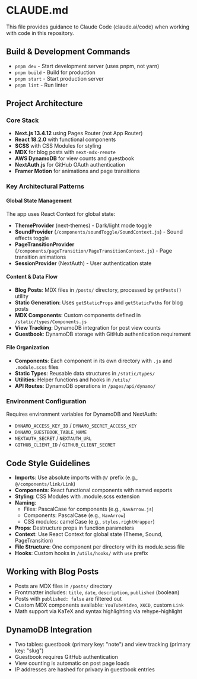 # CLAUDE.md

This file provides guidance to Claude Code (claude.ai/code) when working with code in this repository.

## Build & Development Commands
- `pnpm dev` - Start development server (uses pnpm, not yarn)
- `pnpm build` - Build for production
- `pnpm start` - Start production server
- `pnpm lint` - Run linter

## Project Architecture

### Core Stack
- **Next.js 13.4.12** using Pages Router (not App Router)
- **React 18.2.0** with functional components
- **SCSS** with CSS Modules for styling
- **MDX** for blog posts with `next-mdx-remote`
- **AWS DynamoDB** for view counts and guestbook
- **NextAuth.js** for GitHub OAuth authentication
- **Framer Motion** for animations and page transitions

### Key Architectural Patterns

#### Global State Management
The app uses React Context for global state:
- **ThemeProvider** (next-themes) - Dark/light mode toggle
- **SoundProvider** (`/components/soundToggle/SoundContext.js`) - Sound effects toggle
- **PageTransitionProvider** (`/components/pageTransition/PageTransitionContext.js`) - Page transition animations
- **SessionProvider** (NextAuth) - User authentication state

#### Content & Data Flow
- **Blog Posts**: MDX files in `/posts/` directory, processed by `getPosts()` utility
- **Static Generation**: Uses `getStaticProps` and `getStaticPaths` for blog posts
- **MDX Components**: Custom components defined in `/static/types/Components.js`
- **View Tracking**: DynamoDB integration for post view counts
- **Guestbook**: DynamoDB storage with GitHub authentication requirement

#### File Organization
- **Components**: Each component in its own directory with `.js` and `.module.scss` files
- **Static Types**: Reusable data structures in `/static/types/`
- **Utilities**: Helper functions and hooks in `/utils/`
- **API Routes**: DynamoDB operations in `/pages/api/dynamo/`

### Environment Configuration
Requires environment variables for DynamoDB and NextAuth:
- `DYNAMO_ACCESS_KEY_ID` / `DYNAMO_SECRET_ACCESS_KEY`
- `DYNAMO_GUESTBOOK_TABLE_NAME` 
- `NEXTAUTH_SECRET` / `NEXTAUTH_URL`
- `GITHUB_CLIENT_ID` / `GITHUB_CLIENT_SECRET`

## Code Style Guidelines
- **Imports**: Use absolute imports with `@/` prefix (e.g., `@/components/link/Link`)
- **Components**: React functional components with named exports
- **Styling**: CSS Modules with .module.scss extension
- **Naming**: 
  - Files: PascalCase for components (e.g., `NavArrow.js`)
  - Components: PascalCase (e.g., `NavArrow`)
  - CSS modules: camelCase (e.g., `styles.rightWrapper`)
- **Props**: Destructure props in function parameters
- **Context**: Use React Context for global state (Theme, Sound, PageTransition)
- **File Structure**: One component per directory with its module.scss file
- **Hooks**: Custom hooks in `/utils/hooks/` with `use` prefix

## Working with Blog Posts
- Posts are MDX files in `/posts/` directory
- Frontmatter includes: `title`, `date`, `description`, `published` (boolean)
- Posts with `published: false` are filtered out
- Custom MDX components available: `YouTubeVideo`, `XKCD`, custom `Link`
- Math support via KaTeX and syntax highlighting via rehype-highlight

## DynamoDB Integration
- Two tables: guestbook (primary key: "note") and view tracking (primary key: "slug")
- Guestbook requires GitHub authentication
- View counting is automatic on post page loads
- IP addresses are hashed for privacy in guestbook entries